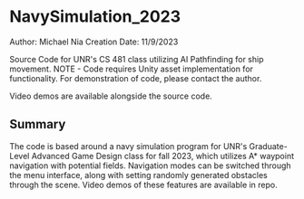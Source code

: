 # NavySimulation_2023
Author: Michael Nia
Creation Date: 11/9/2023

Source Code for UNR's CS 481 class utilizing AI Pathfinding for ship movement.
NOTE - Code requires Unity asset implementation for functionality.
For demonstration of code, please contact the author.

Video demos are available alongside the source code.

## Summary
The code is based around a navy simulation program for UNR's Graduate-Level Advanced Game Design class for fall 2023,
which utilizes A* waypoint navigation with potential fields. Navigation modes can be switched through the menu interface,
along with setting randomly generated obstacles through the scene. Video demos of these features are available in repo.
